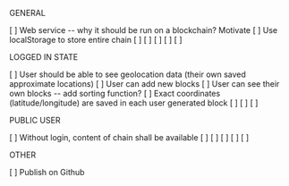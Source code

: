 GENERAL

[ ] Web service -- why it should be run on a blockchain? Motivate
[ ] Use localStorage to store entire chain
[ ] 
[ ]
[ ]
[ ]
[ ] 

LOGGED IN STATE

[ ] User should be able to see geolocation data (their own saved approximate locations)
[ ] User can add new blocks
[ ] User can see their own blocks -- add sorting function?
[ ] Exact coordinates (latitude/longitude) are saved in each user generated block
[ ] 
[ ] 
[ ] 

PUBLIC USER

[ ] Without login, content of chain shall be available 
[ ] 
[ ] 
[ ] 
[ ] 
[ ] 


OTHER 

[ ] Publish on Github